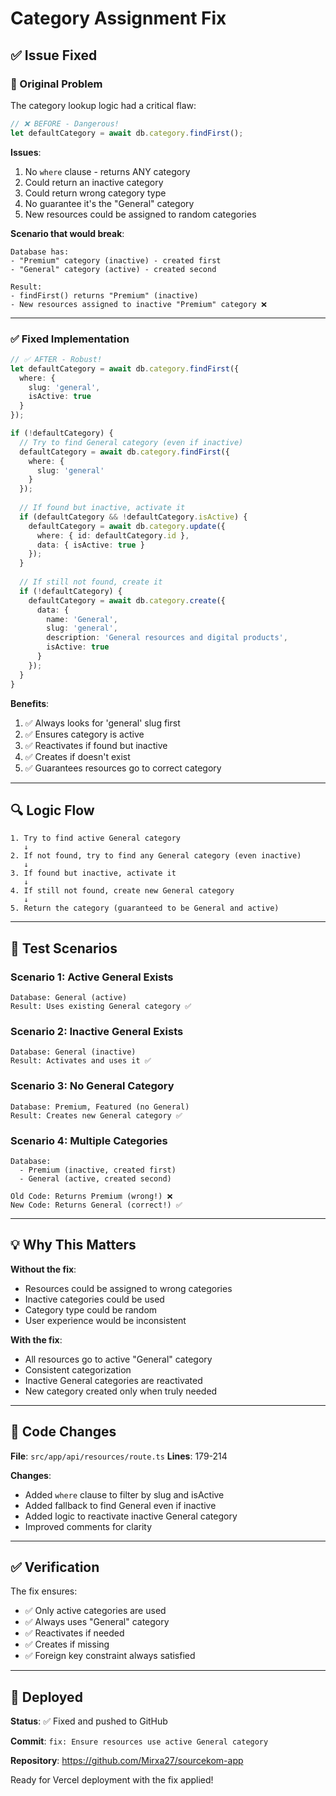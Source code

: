 # Category Assignment Fix

## ✅ Issue Fixed

### **🐛 Original Problem**

The category lookup logic had a critical flaw:

```typescript
// ❌ BEFORE - Dangerous!
let defaultCategory = await db.category.findFirst();
```

**Issues**:
1. No `where` clause - returns ANY category
2. Could return an inactive category
3. Could return wrong category type
4. No guarantee it's the "General" category
5. New resources could be assigned to random categories

**Scenario that would break**:
```
Database has:
- "Premium" category (inactive) - created first
- "General" category (active) - created second

Result:
- findFirst() returns "Premium" (inactive)
- New resources assigned to inactive "Premium" category ❌
```

---

### **✅ Fixed Implementation**

```typescript
// ✅ AFTER - Robust!
let defaultCategory = await db.category.findFirst({
  where: {
    slug: 'general',
    isActive: true
  }
});

if (!defaultCategory) {
  // Try to find General category (even if inactive)
  defaultCategory = await db.category.findFirst({
    where: {
      slug: 'general'
    }
  });
  
  // If found but inactive, activate it
  if (defaultCategory && !defaultCategory.isActive) {
    defaultCategory = await db.category.update({
      where: { id: defaultCategory.id },
      data: { isActive: true }
    });
  }
  
  // If still not found, create it
  if (!defaultCategory) {
    defaultCategory = await db.category.create({
      data: {
        name: 'General',
        slug: 'general',
        description: 'General resources and digital products',
        isActive: true
      }
    });
  }
}
```

**Benefits**:
1. ✅ Always looks for 'general' slug first
2. ✅ Ensures category is active
3. ✅ Reactivates if found but inactive
4. ✅ Creates if doesn't exist
5. ✅ Guarantees resources go to correct category

---

## 🔍 Logic Flow

```
1. Try to find active General category
   ↓
2. If not found, try to find any General category (even inactive)
   ↓
3. If found but inactive, activate it
   ↓
4. If still not found, create new General category
   ↓
5. Return the category (guaranteed to be General and active)
```

---

## 🧪 Test Scenarios

### Scenario 1: Active General Exists
```
Database: General (active)
Result: Uses existing General category ✅
```

### Scenario 2: Inactive General Exists  
```
Database: General (inactive)
Result: Activates and uses it ✅
```

### Scenario 3: No General Category
```
Database: Premium, Featured (no General)
Result: Creates new General category ✅
```

### Scenario 4: Multiple Categories
```
Database: 
  - Premium (inactive, created first)
  - General (active, created second)
  
Old Code: Returns Premium (wrong!) ❌
New Code: Returns General (correct!) ✅
```

---

## 💡 Why This Matters

**Without the fix**:
- Resources could be assigned to wrong categories
- Inactive categories could be used
- Category type could be random
- User experience would be inconsistent

**With the fix**:
- All resources go to active "General" category
- Consistent categorization
- Inactive General categories are reactivated
- New category created only when truly needed

---

## 📝 Code Changes

**File**: `src/app/api/resources/route.ts`
**Lines**: 179-214

**Changes**:
- Added `where` clause to filter by slug and isActive
- Added fallback to find General even if inactive
- Added logic to reactivate inactive General category
- Improved comments for clarity

---

## ✅ Verification

The fix ensures:
- ✅ Only active categories are used
- ✅ Always uses "General" category
- ✅ Reactivates if needed
- ✅ Creates if missing
- ✅ Foreign key constraint always satisfied

---

## 🚀 Deployed

**Status**: ✅ Fixed and pushed to GitHub

**Commit**: `fix: Ensure resources use active General category`

**Repository**: https://github.com/Mirxa27/sourcekom-app

Ready for Vercel deployment with the fix applied!

